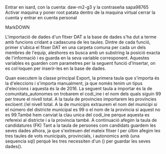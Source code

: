 Entrar en isard, con la cuenta: daw-m2-g3 y la contraseña sapa98765
Activar maquina y poner root patata dentro de la maquina virtual
cerrar la cuenta y entrar en cuenta personal


MarkDOWN

L'importació de dades d'un fitxer DAT a la base de dades s'ha dut a terme amb funcions cridant a cadascuna de les taules.
Dintre de cada funció, primer s'ubica el fitxer DAT en una carpeta comuna per cada un dels membres de l'equip, aleshores es busca amb un substring la posició exacta de l'informació i es guarda en la seva variable corresponent.
Aquestes variables es guarden com parametres per la seguent funció d'Insertar, on es col·loquen per inserir-les en la base de dades.

Quan executem la classe principal Export, 
la primera taula que s'importa és la d'eleccions i 
s'importa manualment, ja que nomès tenim un tipus d'eleccions i 
aquesta és la de 2016.
La seguent taula a importar és la de comunitats_autonomes on trobarem el codi_ine i el nom dels quals siguin 99 per treure el nivell total.
A la taula de provincies importarem les províncies excloent //el nivell total.
A la de municipis extraurem el nom del municipi si el número del districte municipal es 99 o el nom de la província si aquest no es 99.També hem canviat la clau unica del codi_ine perque aquesta es refereixi al districte i a la provincia també.
A continuació afegim la taula de candidatures (FK)
Tant a la taula de persones com candidats guardem les seves dades alhora, ja que s'extreuen del mateix fitxer
I per últim afegim les tres taules de vots municipals, provincials, i autonomics amb (una sequencia sql) perquè les tres necessiten d'un () per guardar les seves dades().

